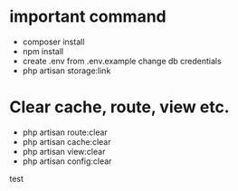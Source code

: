 # important command

* composer install
* npm install
* create .env from .env.example change db credentials
* php artisan storage:link


# Clear cache, route, view etc.

* php artisan route:clear
* php artisan cache:clear
* php artisan view:clear
* php artisan config:clear

test
